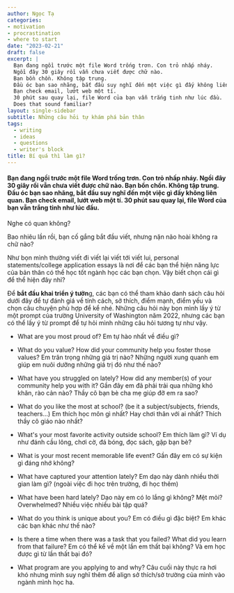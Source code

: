 ```yaml
---
author: Ngọc Tạ
categories:
- motivation
- procrastination
- where to start
date: "2023-02-21"
draft: false 
excerpt: |
  Bạn đang ngồi trước một file Word trống trơn. Con trỏ nhấp nháy. 
  Ngồi đây 30 giây rồi vẫn chưa viết được chữ nào.
  Bạn bồn chồn. Không tập trung.
  Đầu óc bạn sao nhãng, bắt đầu suy nghĩ đến một việc gì đấy không liên quan.
  Bạn check email, lướt web một tí. 
  30 phút sau quay lại, file Word của bạn vẫn trắng tinh như lúc đầu.
  Does that sound familiar?
layout: single-sidebar
subtitle: Những câu hỏi tự khám phá bản thân
tags:
  - writing
  - ideas
  - questions
  - writer's block
title: Bí quá thì làm gì? 
---
```


#### Bạn đang ngồi trước một file Word trống trơn. Con trỏ nhấp nháy. Ngồi đây 30 giây rồi vẫn chưa viết được chữ nào. Bạn bồn chồn. Không tập trung. Đầu óc bạn sao nhãng, bắt đầu suy nghĩ đến một việc gì đấy không liên quan. Bạn check email, lướt web một tí. 30 phút sau quay lại, file Word của bạn vẫn trắng tinh như lúc đầu.

Nghe có quan không?

Bao nhiêu lần rồi, bạn cố gắng bắt đầu viết, nhưng nặn não hoài không ra chữ nào?

Như bọn mình thường viết đi viết lại viết tới viết lui, personal statements/college application essays là nơi để các bạn thể hiện năng lực của bản thân có thể học tốt ngành học các bạn chọn.
Vậy biết chọn cái gì để thể hiện đây nhỉ?

Để **bắt đầu khai triển ý tưởn**g, các bạn có thể tham khảo danh sách câu hỏi dưới đây để tự đánh giá về tính cách, sở thích, điểm mạnh, điểm yếu và chọn câu chuyện phù hợp để kể nhé.
Những câu hỏi này bọn mình lấy ý từ một prompt của trường University of Washington năm 2022, nhưng các bạn có thể lấy ý từ prompt để tự hỏi mình những câu hỏi tương tự như vậy.

-   What are you most proud of?
    Em tự hào nhất về điều gì?

-   What do you value?
    How did your community help you foster those values?
    Em trân trọng những giá trị nào?
    Những người xung quanh em giúp em nuôi dưỡng những giá trị đó như thế nào?

-   What have you struggled on lately?
    How did any member(s) of your community help you with it?
    Gần đây em đã phải trải qua những khó khăn, rào cản nào?
    Thầy cô bạn bè cha mẹ giúp đỡ em ra sao?

-   What do you like the most at school?
    (be it a subject/subjects, friends, teachers...) Em thích học môn gì nhất?
    Hay chơi thân với ai nhất?
    Thích thầy cô giáo nào nhất?

-   What's your most favorite activity outside school?
    Em thích làm gì?
    Ví dụ như đánh cầu lông, chơi cờ, đá bóng, đọc sách, gặp bạn bè?

-   What is your most recent memorable life event?
    Gần đây em có sự kiện gì đáng nhớ không?

-   What have captured your attention lately?
    Em dạo này dành nhiều thời gian làm gì?
    (ngoài việc đi học trên trường, đi học thêm)

-   What have been hard lately?
    Dạo này em có lo lắng gì không?
    Mệt mỏi?
    Overwhelmed?
    Nhiều việc nhiều bài tập quá?

-   What do you think is unique about you?
    Em có điều gì đặc biệt?
    Em khác các bạn khác như thế nào?

-   Is there a time when there was a task that you failed?
    What did you learn from that failure?
    Em có thể kể về một lần em thất bại không?
    Và em học được gì từ lần thất bại đó?

-   What program are you applying to and why?
    Câu cuối này thực ra hơi khó nhưng mình suy nghĩ thêm để align sở thích/sở trường của mình vào ngành mình học ha.
